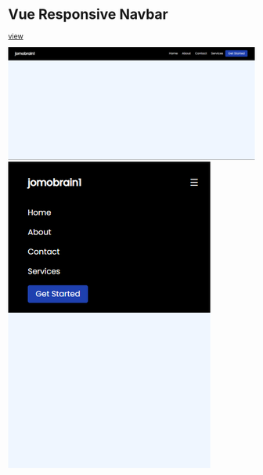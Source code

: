 # Vue Responsive Navbar 

<a href="https://vuenav.netlify.app/">view</a>

<img src="./nav.PNG" >
<img src="./mob.PNG" >
